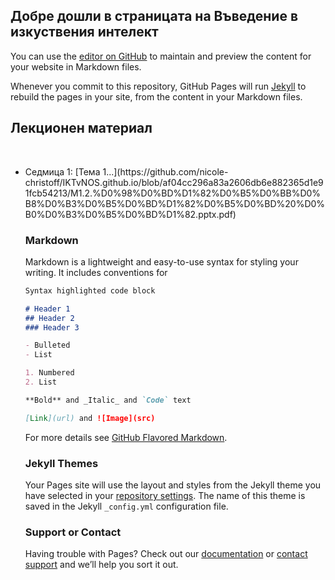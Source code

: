 ## Добре дошли в страницата на Въведение в изкуствения интелект

You can use the [editor on GitHub](https://github.com/nicole-christoff/IKTvNOS.github.io/edit/gh-pages/index.md) to maintain and preview the content for your website in Markdown files.

Whenever you commit to this repository, GitHub Pages will run [Jekyll](https://jekyllrb.com/) to rebuild the pages in your site, from the content in your Markdown files.

<h2 id="lecture-content">Лекционен материал</h2>
            <br/>
            <ul>
                <li>Седмица 1: [Тема 1...](https://github.com/nicole-christoff/IKTvNOS.github.io/blob/af04cc296a83a2606db6e882365d1e91fcb54213/M1.2.%D0%98%D0%BD%D1%82%D0%B5%D0%BB%D0%B8%D0%B3%D0%B5%D0%BD%D1%82%D0%B5%D0%BD%20%D0%B0%D0%B3%D0%B5%D0%BD%D1%82.pptx.pdf)</li>

### Markdown

Markdown is a lightweight and easy-to-use syntax for styling your writing. It includes conventions for

```markdown
Syntax highlighted code block

# Header 1
## Header 2
### Header 3

- Bulleted
- List

1. Numbered
2. List

**Bold** and _Italic_ and `Code` text

[Link](url) and ![Image](src)
```

For more details see [GitHub Flavored Markdown](https://guides.github.com/features/mastering-markdown/).

### Jekyll Themes

Your Pages site will use the layout and styles from the Jekyll theme you have selected in your [repository settings](https://github.com/nicole-christoff/IKTvNOS.github.io/settings). The name of this theme is saved in the Jekyll `_config.yml` configuration file.

### Support or Contact

Having trouble with Pages? Check out our [documentation](https://docs.github.com/categories/github-pages-basics/) or [contact support](https://support.github.com/contact) and we’ll help you sort it out.

